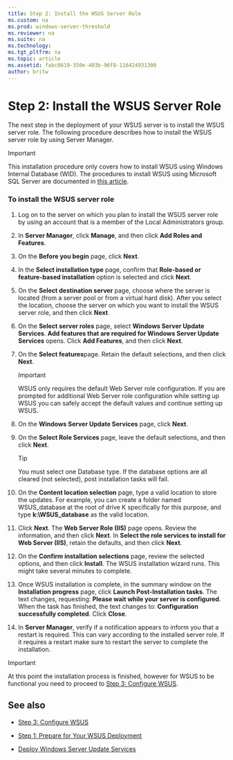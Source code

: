 ```yaml
---
title: Step 2: Install the WSUS Server Role
ms.custom: na
ms.prod: windows-server-threshold
ms.reviewer: na
ms.suite: na
ms.technology: 
ms.tgt_pltfrm: na
ms.topic: article
ms.assetid: fabc8619-350e-403b-96f8-116424931300
author: britw
---
```

# Step 2: Install the WSUS Server Role
The next step in the deployment of your WSUS server is to install the WSUS server role. The following procedure describes how to install the WSUS server role by using Server Manager.  
  
> [!IMPORTANT]  
> This installation procedure only covers how to install WSUS using Windows Internal Database \(WID\). The procedures to install WSUS using Microsoft SQL Server are documented in [this article](http://social.technet.microsoft.com/wiki/contents/articles/10020.installing-wsus-server-role-on-windows-server-2012-with-microsoft-sql-database.aspx).  
  
### To install the WSUS server role  
  
1.  Log on to the server on which you plan to install the WSUS server role by using an account that is a member of the Local Administrators group.  
  
2.  In **Server Manager**, click **Manage**, and then click **Add Roles and Features**.  
  
3.  On the **Before you begin** page, click **Next**.  
  
4.  In the **Select installation type** page, confirm that **Role\-based or feature\-based installation** option is selected and click **Next**.  
  
5.  On the **Select destination server** page, choose where the server is located \(from a server pool or from a virtual hard disk\). After you select the location, choose the server on which you want to install the WSUS server role, and then click **Next**.  
  
6.  On the **Select server roles** page, select **Windows Server Update Services**.  **Add features that are required for Windows Server Update Services** opens. Click **Add Features**, and then click **Next**.  
  
7.  On the **Select features**page. Retain the default selections, and then click **Next**.  
  
    > [!IMPORTANT]  
    > WSUS only requires the default Web Server role configuration. If you are prompted for additional Web Server role configuration while setting up WSUS you can safely accept the default values and continue setting up WSUS.  
  
8.  On the **Windows Server Update Services** page, click **Next**.  
  
9. On the **Select Role Services** page, leave the default selections, and then click **Next**.  
  
    > [!TIP]  
    > You must select one Database type. If the database options are all cleared \(not selected\), post installation tasks will fail.  
  
10. On the **Content location selection** page, type a valid location to store the updates. For example, you can create a folder named WSUS\_database at the root of drive K specifically for this purpose, and type **k:\\WSUS\_database** as the valid location.  
  
11. Click **Next**. The **Web Server Role \(IIS\)** page opens. Review the information, and then click **Next**. In **Select the role services to install for Web Server \(IIS\)**, retain the defaults, and then click **Next**.  
  
12. On the **Confirm installation selections** page, review the selected options, and then click **Install**. The WSUS installation wizard runs. This might take several minutes to complete.  
  
13. Once WSUS installation is complete, in the summary window on the **Installation progress** page, click **Launch Post\-Installation tasks**. The text changes, requesting: **Please wait while your server is configured**. When the task has finished, the text changes to: **Configuration successfully completed**. Click **Close**.  
  
14. In **Server Manager**, verify if a notification appears to inform you that a restart is required. This can vary according to the installed server role. If it requires a restart make sure to restart the server to complete the installation.  
  
> [!IMPORTANT]  
> At this point the installation process is finished, however for WSUS to be functional you need to proceed to [Step 3: Configure WSUS](Step-3--Configure-WSUS.md).  
  
## <a name="BKMK_Links"></a>See also  
  
-   [Step 3: Configure WSUS](Step-3--Configure-WSUS.md)  
  
-   [Step 1: Prepare for Your WSUS Deployment](Step-1--Prepare-for-Your-WSUS-Deployment.md)  
  
-   [Deploy Windows Server Update Services](Deploy-Windows-Server-Update-Services.md)  
  

